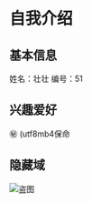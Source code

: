 # 自我介绍

## 基本信息
姓名：壮壮
编号：51

## 兴趣爱好
㊙️ (utf8mb4保命

## 隐藏域
![盗图](https://www.baidu.com/img/superlogo_c4d7df0a003d3db9b65e9ef0fe6da1ec.png "盗图")
